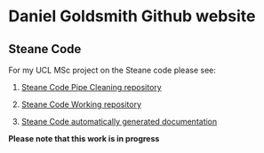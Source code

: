 # Daniel Goldsmith Github website

## Steane Code
For my UCL MSc project on the Steane code please see: 
1. [Steane Code Pipe Cleaning repository](https://github.com/goldsmdn/Pipecleaning_test)  

2. [Steane Code Working repository](https://github.com/goldsmdn/SteaneCode)  

3. [Steane Code automatically generated documentation](../../SteaneCode/)  


**Please note that this work is in progress**